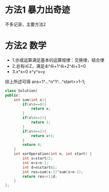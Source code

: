 # 方法1 暴力出奇迹
不多记录，主要方法2
# 方法2 数学
- 1.亦或运算满足基本的运算规律：交换律，结合律
- 2.总有i∈Z，满足4i^4i+1^4i+2^4i+3=0
- 3.x^x=0 x^y^x=y

综上所述可得
ans=1^...^n^1^...^start>>1-1;

```cpp
class Solution{
public:
    int sum(int x){
        if(x%4==0){
            return x;
        }
        if(x%4==1){
            return 1;
        }
        if(x%4==2){
            return x+1;
        }
        return 0;
    }
    int xorOperation(int n, int start) {
        int s=start/2;
        int e=s+n-1;
        int d=n&start&1;
        int res=sum(s-1)^sum(s+n-1);
        return res<<1|d;
    }
};
```